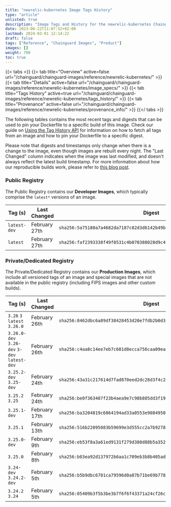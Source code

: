 ```yaml
---
title: "newrelic-kubernetes Image Tags History"
type: "article"
unlisted: true
description: "Image Tags and History for the newrelic-kubernetes Chainguard Image"
date: 2023-06-22T11:07:52+02:00
lastmod: 2024-03-01 12:14:22
draft: false
tags: ["Reference", "Chainguard Images", "Product"]
images: []
weight: 700
toc: true
---
```


{{< tabs >}}
{{< tab title="Overview" active=false url="/chainguard/chainguard-images/reference/newrelic-kubernetes/" >}}
{{< tab title="Details" active=false url="/chainguard/chainguard-images/reference/newrelic-kubernetes/image_specs/" >}}
{{< tab title="Tags History" active=true url="/chainguard/chainguard-images/reference/newrelic-kubernetes/tags_history/" >}}
{{< tab title="Provenance" active=false url="/chainguard/chainguard-images/reference/newrelic-kubernetes/provenance_info/" >}}
{{</ tabs >}}

The following tables contains the most recent tags and digests that can be used to pin your Dockerfile to a specific build of this image. Check our guide on [Using the Tag History API](/chainguard/chainguard-images/using-the-tag-history-api/) for information on how to fetch all tags from an image and how to pin your Dockerfile to a specific digest.

Please note that digests and timestamps only change when there is a change to the image, even though images are rebuilt every night. The "Last Changed" column indicates when the image was last modified, and doesn't always reflect the latest build timestamp. For more information about how our reproducible builds work, please refer to [this blog post](https://www.chainguard.dev/unchained/reproducing-chainguards-reproducible-image-builds).

### Public Registry
The Public Registry contains our **Developer Images**, which typically comprise the `latest*` versions of an image.

| Tag (s)       | Last Changed  | Digest                                                                    |
|---------------|---------------|---------------------------------------------------------------------------|
|  `latest-dev` | February 27th | `sha256:5a75180a7a4682da7187c02d3d6142b49b9f24134e90949cb0c34f718d15f4b4` |
|  `latest`     | February 27th | `sha256:faf2393338f49f0531c4b070388028d9c4f34ad8eee2e75c67c5712826464d35` |


### Private/Dedicated Registry
The Private/Dedicated Registry contains our **Production Images**, which include all versioned tags of an image and special images that are not available in the public registry (including FIPS images and other custom builds).

| Tag (s)                                       | Last Changed  | Digest                                                                    |
|-----------------------------------------------|---------------|---------------------------------------------------------------------------|
|  `3.26` `3` `latest` `3.26.0`                 | February 26th | `sha256:8462dbc6a89df38428453d20e7fdb2b0d313d03a94016246efe7652ae18f6448` |
|  `3.26.0-dev` `3.26-dev` `3-dev` `latest-dev` | February 26th | `sha256:c4aa8c14ee7eb7c681d8ecca756caa09ea93cc9f3b2c81fb863a9c06f0a09ca1` |
|  `3.25.2-dev` `3.25-dev`                      | February 24th | `sha256:43a31c217614d7fad870eed2dc28d3f4c287f69abb534447ee223630a038ffb9` |
|  `3.25.2` `3.25`                              | February 24th | `sha256:be0f363407f23b4aea9e7c98b805dd3f19ddf6fc8b9f0708e80ae497ff046d0f` |
|  `3.25.1-dev`                                 | February 17th | `sha256:ba3204819c6864194ad33a0553e90849507983619e2f926f472406cab87243a1` |
|  `3.25.1`                                     | February 13th | `sha256:516b22095083b59699e3d555cc2a7b9278e11ab82f6a5dd0c26c7f33ab9bc901` |
|  `3.25.0-dev`                                 | February 9th  | `sha256:eb53f8a3a61ed9131f279d380d88b5a35252d70b22d44fc9c6d7d914fc0898df` |
|  `3.25.0`                                     | February 8th  | `sha256:b03ea92d137972b6aa1c709eb3b8b405ad9b0e36d4be5531e9b35489ec301631` |
|  `3.24-dev` `3.24.2-dev`                      | February 5th  | `sha256:b5b9dbc6701ca79596d0a87b71be69b77805c41c759580938e2cf820a6bd0c4e` |
|  `3.24.2` `3.24`                              | February 5th  | `sha256:05409b3f5b3be3b7f6f6f43371a24cf26c687e01572d42e8ebb78311ad59c77c` |

